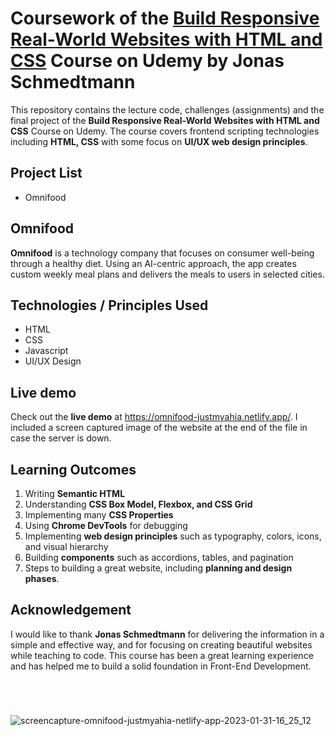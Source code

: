 # Coursework of the [Build Responsive Real-World Websites with HTML and CSS](https://www.udemy.com/course/design-and-develop-a-killer-website-with-html5-and-css3/) Course on Udemy by Jonas Schmedtmann

This repository contains the lecture code, challenges (assignments) and the final project of the **Build Responsive Real-World Websites with HTML and CSS** Course on Udemy. The course covers frontend scripting technologies including **HTML, CSS** with some focus on **UI/UX web design principles**. 

##  Project List
- Omnifood

## Omnifood
**Omnifood** is a technology company that focuses on consumer well-being through a healthy diet. Using an AI-centric approach, the app creates custom weekly meal plans and delivers the meals to users in selected cities.

## Technologies / Principles Used
- HTML
- CSS
- Javascript
- UI/UX Design

## Live demo
Check out the **live demo** at https://omnifood-justmyahia.netlify.app/. I included a screen captured image of the website at the end of the file in case the server is down.

## Learning Outcomes
1. Writing **Semantic HTML**
2. Understanding **CSS Box Model, Flexbox, and CSS Grid**
3. Implementing many **CSS Properties**
4. Using **Chrome DevTools** for debugging
5. Implementing **web design principles** such as typography, colors, icons, and visual hierarchy
6. Building **components** such as accordions, tables, and pagination
7. Steps to building a great website, including **planning and design phases**.

## Acknowledgement
I would like to thank **Jonas Schmedtmann** for delivering the information in a simple and effective way, and for focusing on creating beautiful websites while teaching to code. This course has been a great learning experience and has helped me to build a solid foundation in Front-End Development.

#

&nbsp;

![screencapture-omnifood-justmyahia-netlify-app-2023-01-31-16_25_12](https://user-images.githubusercontent.com/112589857/215788316-250abda4-3457-455b-80c6-3405a42c2d6e.png)
